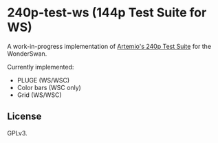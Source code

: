 # 240p-test-ws (144p Test Suite for WS)

A work-in-progress implementation of [Artemio's 240p Test Suite](https://junkerhq.net/xrgb/index.php?title=240p_test_suite)
for the WonderSwan.

Currently implemented:

- PLUGE (WS/WSC)
- Color bars (WSC only)
- Grid (WS/WSC)

## License

GPLv3.
